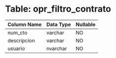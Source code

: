 # Table: opr_filtro_contrato

| Column Name | Data Type | Nullable |
|-------------|-----------|----------|
| num_cto | varchar | NO |
| descripcion | varchar | NO |
| usuario | nvarchar | NO |
